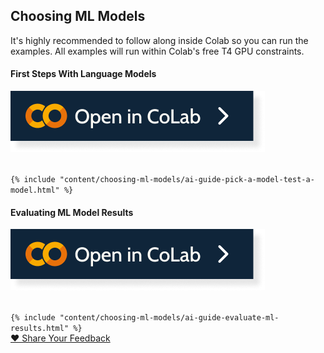 ## Choosing ML Models

<p>It's highly recommended to follow along inside Colab so you can run the examples. All examples will run within Colab's free T4 GPU constraints.</p>

#### First Steps With Language Models 
<p><a href="https://colab.research.google.com/gist/skyfallsin/58457dd4c9f6b8c6aad4604fdefa1f37/ai-guide-pick-a-model-test-a-model.ipynb"><img alt="Open this Notebook in Colab" class="btn-colab hover:[filter:saturate(1.5)]" id='colab-model-selection' src="/img/ai/ui/colab.png" target='_blank' rel='noopener noreferrer' /></a></p>

<code>
{% include "content/choosing-ml-models/ai-guide-pick-a-model-test-a-model.html" %}
</code>


#### Evaluating ML Model Results
<p><a href="https://colab.research.google.com/gist/skyfallsin/7f11871fba50f2b50b5f361e4b43d114/ai-guide-evaluate-ml-results.ipynb"><img alt="Open this Notebook in Colab" class="btn-colab hover:[filter:saturate(1.5)]" id='colab-model-selection' src="/img/ai/ui/colab.png" target='_blank' rel='noopener noreferrer' /></a></p>
<code>
{% include "content/choosing-ml-models/ai-guide-evaluate-ml-results.html" %}
</code>

<div class="mt-10">
    <a class="button-next-page" href="https://forms.gle/eYJ2s6avtCBXMUQH9" target="_blank" rel="noopener noreferrer">❤️ Share Your Feedback</a>
</div>
